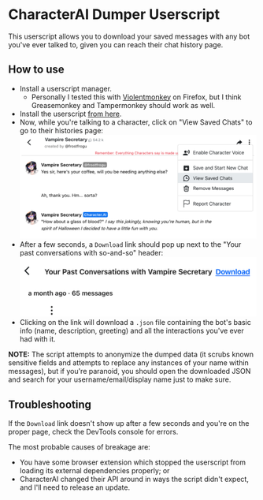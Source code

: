 # CharacterAI Dumper Userscript

This userscript allows you to download your saved messages with any bot you've ever talked to, given you can reach their chat history page.

## How to use

- Install a userscript manager.
    - Personally I tested this with [Violentmonkey](https://violentmonkey.github.io/get-it/) on Firefox, but I think Greasemonkey and Tampermonkey should work as well.
- Install the userscript [from here](https://git.fuwafuwa.moe/waifu-collective/toolbox/raw/branch/master/extras/characterai-dumper/characterai-dumper-user.js).
- Now, while you're talking to a character, click on "View Saved Chats" to go to their histories page:
    ![Where to find "View Saved Chats"](./example-images/01.png)
- After a few seconds, a `Download` link should pop up next to the "Your past conversations with so-and-so" header:
    ![What the download link looks like](./example-images/02.png)
- Clicking on the link will download a `.json` file containing the bot's basic info (name, description, greeting) and all the interactions you've ever had with it.

**NOTE:** The script attempts to anonymize the dumped data (it scrubs known sensitive fields and attempts to replace any instances of your name within messages), but if you're paranoid, you should open the downloaded JSON and search for your username/email/display name just to make sure.

## Troubleshooting

If the `Download` link doesn't show up after a few seconds and you're on the proper page, check the DevTools console for errors.

The most probable causes of breakage are:
- You have some browser extension which stopped the userscript from loading its external dependencies properly; or
- CharacterAI changed their API around in ways the script didn't expect, and I'll need to release an update.
